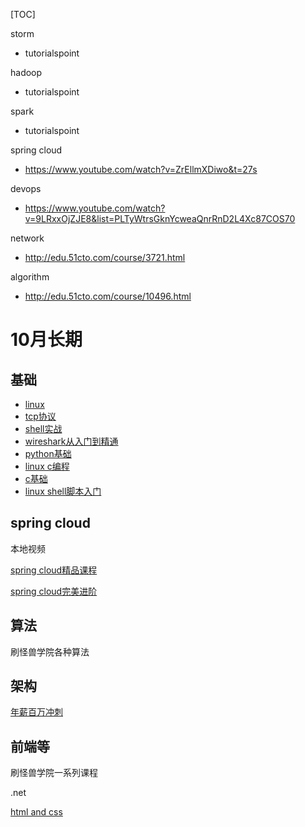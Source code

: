 [TOC]

storm

 - tutorialspoint



hadoop

 - tutorialspoint



spark

 - tutorialspoint



spring cloud

- https://www.youtube.com/watch?v=ZrEllmXDiwo&t=27s

devops

- https://www.youtube.com/watch?v=9LRxxOjZJE8&list=PLTyWtrsGknYcweaQnrRnD2L4Xc87COS70

network

 - http://edu.51cto.com/course/3721.html

algorithm

 - http://edu.51cto.com/course/10496.html






# 10月长期

## 基础

- [linux](https://ke.qq.com/webcourse/index.html#course_id=206642&term_id=100244661&taid=1202938735437618&vid=k1417trt0ly)
- [tcp协议](https://ke.qq.com/course/234589)
- [shell实战](http://edu.51cto.com/center/course/lesson/index?id=180729)
- [wireshark从入门到精通](http://edu.51cto.com/course/3721.html)
- [python基础](http://edu.51cto.com/course/5445.html)
- [linux c编程](http://edu.51cto.com/course/358.html)
- [c基础](http://edu.51cto.com/course/3233.html)
- [linux shell脚本入门](http://edu.51cto.com/course/6068.html)

## spring cloud

本地视频

[spring cloud精品课程](http://www.guaishouxueyuan.net/thread-34878-1-1.html)

[spring cloud完美进阶](http://www.guaishouxueyuan.net/thread-36687-1-1.html)

## 算法

刷怪兽学院各种算法

## 架构

[年薪百万冲刺](http://www.guaishouxueyuan.net/thread-35704-1-1.html)

## 前端等

刷怪兽学院一系列课程

.net

[html and css](http://www.guaishouxueyuan.net/thread-35704-1-1.html)